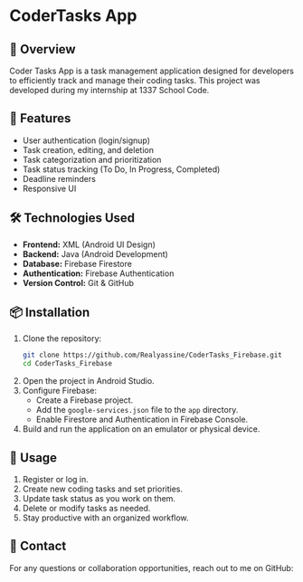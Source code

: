 # CoderTasks App

## 📌 Overview
Coder Tasks App is a task management application designed for developers to efficiently track and manage their coding tasks. This project was developed during my internship at 1337 School Code.

## 🚀 Features
- User authentication (login/signup)
- Task creation, editing, and deletion
- Task categorization and prioritization
- Task status tracking (To Do, In Progress, Completed)
- Deadline reminders
- Responsive UI

## 🛠️ Technologies Used
- **Frontend:** XML (Android UI Design)
- **Backend:** Java (Android Development)
- **Database:** Firebase Firestore
- **Authentication:** Firebase Authentication
- **Version Control:** Git & GitHub

## 📦 Installation
1. Clone the repository:
   ```bash
   git clone https://github.com/Realyassine/CoderTasks_Firebase.git
   cd CoderTasks_Firebase
   ```
2. Open the project in Android Studio.
3. Configure Firebase:
   - Create a Firebase project.
   - Add the `google-services.json` file to the `app` directory.
   - Enable Firestore and Authentication in Firebase Console.
4. Build and run the application on an emulator or physical device.

## 📖 Usage
1. Register or log in.
2. Create new coding tasks and set priorities.
3. Update task status as you work on them.
4. Delete or modify tasks as needed.
5. Stay productive with an organized workflow.

## 🔗 Contact
For any questions or collaboration opportunities, reach out to me on GitHub: 

